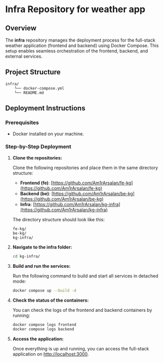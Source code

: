 # Infra Repository for weather app

## Overview

The **infra** repository manages the deployment process for the full-stack weather application (frontend and backend) using Docker Compose. This setup enables seamless orchestration of the frontend, backend, and external services.

## Project Structure

```
infra/
    └── docker-compose.yml
    └── README.md
```

## Deployment Instructions

### Prerequisites
- Docker installed on your machine.

### Step-by-Step Deployment

1. **Clone the repositories:**

   Clone the following repositories and place them in the same directory structure:

   - **Frontend (fe)**: [https://github.com/Am1rArsalan/fe-kg](https://github.com/Am1rArsalan/fe-kg)
   - **Backend (be)**: [https://github.com/Am1rArsalan/be-kg](https://github.com/Am1rArsalan/be-kg)
   - **Infra**: [https://github.com/Am1rArsalan/kg-infra](https://github.com/Am1rArsalan/kg-infra)

   The directory structure should look like this:

   ```
   fe-kg/
   be-kg/
   kg-infra/
   ```

2. **Navigate to the infra folder:**

   ```bash
   cd kg-infra/
   ```

3. **Build and run the services:**

   Run the following command to build and start all services in detached mode:

   ```bash
   docker compose up --build -d
   ```

4. **Check the status of the containers:**

   You can check the logs of the frontend and backend containers by running:

   ```bash
   docker compose logs frontend
   docker compose logs backend
   ```

5. **Access the application:**

   Once everything is up and running, you can access the full-stack application on [http://localhost:3000](http://localhost:3000).
